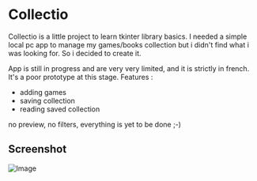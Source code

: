 # Collectio

Collectio is a little project to learn tkinter library basics.
I needed a simple local pc app to manage my games/books collection but
i didn't find what i was looking for. So i decided to create it.

App is still in progress and are very very limited, and it is strictly in french.
It's a poor prototype at this stage. 
Features :
- adding games
- saving collection
- reading saved collection

no preview, no filters, everything is yet to be done ;-)

## Screenshot

![Image](https://github.com/user-attachments/assets/7a1cb0aa-3b79-4e35-a2f5-dbba4c054d4f)
